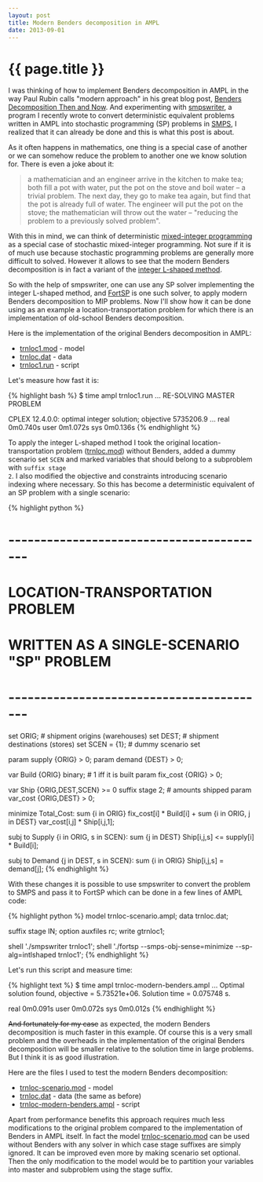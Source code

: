 ```yaml
---
layout: post
title: Modern Benders decomposition in AMPL
date: 2013-09-01
---
```


{{ page.title }}
================

I was thinking of how to implement Benders decomposition in AMPL
in the way Paul Rubin calls "modern approach" in his great blog post,
[Benders Decomposition Then and Now](http://orinanobworld.blogspot.com/2011/10/benders-decomposition-then-and-now.html).
And experimenting with [smpswriter](https://github.com/vitaut/ampl/tree/master/solvers/smpswriter),
a program I recently wrote to convert deterministic equivalent problems written
in AMPL into stochastic programming (SP) problems in [SMPS](http://myweb.dal.ca/gassmann/smps2.htm),
I realized that it can already be done and this is what this post is about.

As it often happens in mathematics, one thing is a special case of another or we
can somehow reduce the problem to another one we know solution for.
There is even a joke about it:

> a mathematician and an engineer arrive in the kitchen to make tea; both fill
> a pot with water, put the pot on the stove and boil water – a trivial problem.
> The next day, they go to make tea again, but find that the pot is already full
> of water. The engineer will put the pot on the stove; the mathematician will
> throw out the water – "reducing the problem to a previously solved problem".

With this in mind, we can think of deterministic
[mixed-integer programming](http://en.wikipedia.org/wiki/Integer_programming)
as a special case of stochastic mixed-integer programming. Not sure if it is of
much use because stochastic programming problems are generally more difficult to
solved. However it allows to see that the modern Benders decomposition is in fact
a variant of the [integer L-shaped method](http://www.sciencedirect.com/science/article/pii/016763779390002X).

So with the help of smpswriter, one can use any SP solver implementing the integer
L-shaped method, and [FortSP](http://www.optirisk-systems.com/products_fortsp.asp)
is one such solver, to apply modern Benders decomposition to MIP problems.
Now I'll show how it can be done using as an example a location-transportation
problem for which there is an implementation of old-school Benders decomposition.

Here is the implementation of the original Benders decomposition in AMPL:
* [trnloc1.mod](http://www.ampl.com/NEW/LOOP2/trnloc1.mod) - model
* [trnloc.dat](http://www.ampl.com/NEW/LOOP2/trnloc.dat) - data
* [trnloc1.run](http://www.ampl.com/NEW/LOOP2/trnloc1.run) - script

Let's measure how fast it is:

{% highlight bash %}
$ time ampl trnloc1.run
...
RE-SOLVING MASTER PROBLEM

CPLEX 12.4.0.0: optimal integer solution; objective 5735206.9
...
real	0m0.740s
user	0m1.072s
sys	0m0.136s
{% endhighlight %}

To apply the integer L-shaped method I took the original location-transportation
problem ([trnloc.mod](http://www.ampl.com/NEW/LOOP2/trnloc.mod)) without
Benders, added a dummy scenario set <code>SCEN</code> and marked variables
that should belong to a subproblem with <code>suffix stage 2</code>.
I also modified the objective and constraints introducing scenario indexing where
necessary. So this has become a deterministic equivalent of an SP problem with
a single scenario:

{% highlight python %}
# -----------------------------------------
# LOCATION-TRANSPORTATION PROBLEM
# WRITTEN AS A SINGLE-SCENARIO "SP" PROBLEM
# -----------------------------------------

set ORIG;   # shipment origins (warehouses)
set DEST;   # shipment destinations (stores)
set SCEN = {1}; # dummy scenario set 

param supply {ORIG} > 0;
param demand {DEST} > 0;

var Build {ORIG} binary;    # 1 iff it is built
param fix_cost {ORIG} > 0;

var Ship {ORIG,DEST,SCEN} >= 0 suffix stage 2;  # amounts shipped
param var_cost {ORIG,DEST} > 0;

minimize Total_Cost:
   sum {i in ORIG} fix_cost[i] * Build[i] +
   sum {i in ORIG, j in DEST} var_cost[i,j] * Ship[i,j,1];

subj to Supply {i in ORIG, s in SCEN}:
   sum {j in DEST} Ship[i,j,s] <= supply[i] * Build[i];

subj to Demand {j in DEST, s in SCEN}:
   sum {i in ORIG} Ship[i,j,s] = demand[j];
{% endhighlight %}

With these changes it is possible to use smpswriter to convert the problem to
SMPS and pass it to FortSP which can be done in a few lines of AMPL code:

{% highlight python %}
model trnloc-scenario.ampl;
data trnloc.dat;

suffix stage IN;
option auxfiles rc;
write gtrnloc1;

shell './smpswriter trnloc1';
shell './fortsp --smps-obj-sense=minimize --sp-alg=intlshaped trnloc1';
{% endhighlight %}

Let's run this script and measure time:

{% highlight text %}
$ time ampl trnloc-modern-benders.ampl
...
Optimal solution found, objective = 5.73521e+06.
Solution time = 0.075748 s.

real	0m0.091s
user	0m0.072s
sys	0m0.012s
{% endhighlight %}

<p>
<strike>And fortunately for my case</strike> as expected, the modern Benders
decomposition is much faster in this example. Of course this is a very small
problem and the overheads in the implementation of the original Benders
decomposition will be smaller relative to the solution time in large
problems. But I think it is as good illustration.
</p>

Here are the files I used to test the modern Benders decomposition:
* [trnloc-scenario.mod](/files/trnloc-scenario.ampl) - model
* [trnloc.dat](http://www.ampl.com/NEW/LOOP2/trnloc.dat) - data (the same as before)
* [trnloc-modern-benders.ampl](/files/trnloc-modern-benders.ampl) - script

Apart from performance benefits this approach requires much less modifications
to the original problem compared to the implementation of Benders in AMPL
itself. In fact the model [trnloc-scenario.mod](/files/trnloc-scenario.ampl)
can be used without Benders with any solver in which case stage suffixes are
simply ignored. It can be improved even more by making scenario set optional.
Then the only modification to the model would be to partition your variables
into master and subproblem using the stage suffix.
